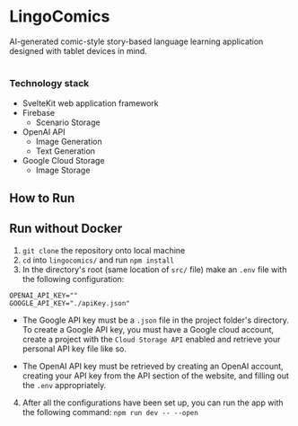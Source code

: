 # LingoComics

AI-generated comic-style story-based language learning application designed with tablet devices in mind. 

#
### Technology stack
- SvelteKit web application framework
- Firebase
  - Scenario Storage
- OpenAI API
  - Image Generation
  - Text Generation
- Google Cloud Storage
  - Image Storage

## How to Run

## Run without Docker
1. `git clone` the repository onto local machine
2. `cd` into `lingocomics/` and run `npm install`
3. In the directory's root (same location of `src/` file) make an `.env` file with the following configuration:

```
OPENAI_API_KEY=""
GOOGLE_API_KEY="./apiKey.json"
```

* The Google API key must be a `.json` file in the project folder's directory.
To create a Google API key, you must have a Google cloud account, create a project with the `Cloud Storage API` enabled and retrieve your personal API key file like so.

* The OpenAI API key must be retrieved by creating an OpenAI account, creating your API key from the API section of the website, and filling out the `.env` appropriately.

4. After all the configurations have been set up, you can run the app with the following command: `npm run dev -- --open`

